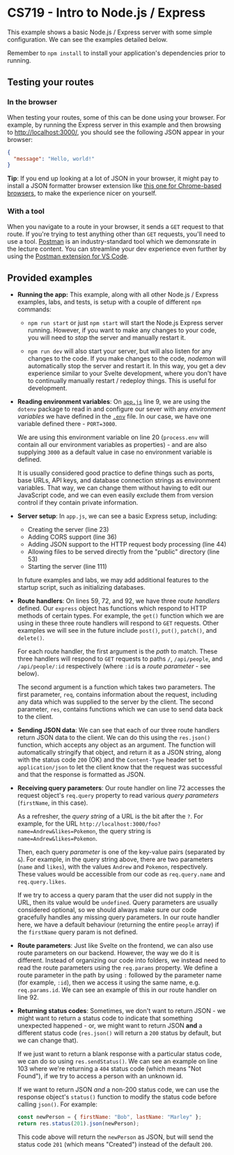 # CS719 - Intro to Node.js / Express

This example shows a basic Node.js / Express server with some simple configuration. We can see the examples detailed below.

Remember to `npm install` to install your application's dependencies prior to running.

## Testing your routes

### In the browser

When testing your routes, some of this can be done using your browser. For example, by running the Express server in this example and then browsing to <http://localhost:3000/>, you should see the following JSON appear in your browser:

```json
{
  "message": "Hello, world!"
}
```

**Tip**: If you end up looking at a lot of JSON in your browser, it might pay to install a JSON formatter browser extension like [this one for Chrome-based browsers](https://chromewebstore.google.com/detail/json-formatter/bcjindcccaagfpapjjmafapmmgkkhgoa), to make the experience nicer on yourself.

### With a tool

When you navigate to a route in your browser, it sends a `GET` request to that route. If you're trying to test anything other than `GET` requests, you'll need to use a tool. [Postman](https://www.postman.com/downloads/) is an industry-standard tool which we demonsrate in the lecture content. You can streamline your dev experience even further by using the [Postman extension for VS Code](https://marketplace.visualstudio.com/items?itemName=Postman.postman-for-vscode).

## Provided examples

- **Running the app:** This example, along with all other Node.js / Express examples, labs, and tests, is setup with a couple of different `npm` commands:

  - `npm run start` or just `npm start` will start the Node.js Express server running. However, if you want to make any changes to your code, you will need to _stop_ the server and manually restart it.

  - `npm run dev` will also start your server, but will also listen for any changes to the code. If you make changes to the code, _nodemon_ will automatically stop the server and restart it. In this way, you get a dev experience similar to your Svelte development, where you don't have to continually manually restart / redeploy things. This is useful for development.

- **Reading environment variables**: On [`app.js`](./src/app.js) line 9, we are using the `dotenv` package to read in and configure our sever with any _environment variables_ we have defined in the [`.env`](./.env) file. In our case, we have one variable defined there - `PORT=3000`.

  We are using this environment variable on line 20 (`process.env` will contain all our environment variables as properties) - and are also supplying `3000` as a default value in case no environment variable is defined.

  It is usually considered good practice to define things such as ports, base URLs, API keys, and database connection strings as environment variables. That way, we can change them without having to edit our JavaScript code, and we can even easily exclude them from version control if they contain private information.

- **Server setup**: In `app.js`, we can see a basic Express setup, including:

  - Creating the server (line 23)
  - Adding CORS support (line 36)
  - Adding JSON support to the HTTP request body processing (line 44)
  - Allowing files to be served directly from the "public" directory (line 53)
  - Starting the server (line 111)

  In future examples and labs, we may add additional features to the startup script, such as initializing databases.

- **Route handlers**: On lines 59, 72, and 92, we have three _route handlers_ defined. Our `express` object has functions which respond to HTTP methods of certain types. For example, the `get()` function which we are using in these three route handlers will respond to `GET` requests. Other examples we will see in the future include `post()`, `put()`, `patch()`, and `delete()`.

  For each route handler, the first argument is the _path_ to match. These three handlers will respond to `GET` requests to paths `/`, `/api/people`, and `/api/people/:id` respectively (where `:id` is a _route parameter_ - see below).

  The second argument is a function which takes two parameters. The first parameter, `req`, contains information about the request, including any data which was supplied to the server by the client. The second parameter, `res`, contains functions which we can use to send data back to the client.

- **Sending JSON data**: We can see that each of our three route handlers return JSON data to the client. We can do this using the `res.json()` function, which accepts any object as an argument. The function will automatically stringify that object, and return it as a JSON string, along with the status code `200` (OK) and the `Content-Type` header set to `application/json` to let the client know that the request was successful and that the response is formatted as JSON.

- **Receiving query parameters**: Our route handler on line 72 accesses the request object's `req.query` property to read various _query parameters_ (`firstName`, in this case).

  As a refresher, the _query string_ of a URL is the bit after the `?`. For example, for the URL `http://localhost:3000/foo?name=Andrew&likes=Pokemon`, the query string is `name=Andrew&likes=Pokemon`.

  Then, each query _parameter_ is one of the key-value pairs (separated by `&`). For example, in the query string above, there are two parameters (`name` and `likes`), with the values `Andrew` and `Pokemon`, respectively. These values would be accessible from our code as `req.query.name` and `req.query.likes`.

  If we try to access a query param that the user did not supply in the URL, then its value would be `undefined`. Query parameters are usually considered optional, so we should always make sure our code gracefully handles any missing query parameters. In our route handler here, we have a default behaviour (returning the entire `people` array) if the `firstName` query param is not defined.

- **Route parameters**: Just like Svelte on the frontend, we can also use route parameters on our backend. However, the way we do it is different. Instead of organizing our code into folders, we instead need to read the route parameters using the `req.params` property. We define a route parameter in the path by using `:` followed by the parameter name (for example, `:id`), then we access it using the same name, e.g. `req.params.id`. We can see an example of this in our route handler on line 92.

- **Returning status codes**: Sometimes, we don't want to return JSON - we might want to return a status code to indicate that something unexpected happened - or, we might want to return JSON **and** a different status code (`res.json()` will return a `200` status by default, but we can change that).

  If we just want to return a blank response with a particular status code, we can do so using `res.sendStatus()`. We can see an example on line 103 where we're returning a `404` status code (which means "Not Found"), if we try to access a person with an unknown id.

  If we want to return JSON _and_ a non-200 status code, we can use the response object's `status()` function to modify the status code before calling `json()`. For example:

  ```js
  const newPerson = { firstName: "Bob", lastName: "Marley" };
  return res.status(201).json(newPerson);
  ```

  This code above will return the `newPerson` as JSON, but will send the status code `201` (which means "Created") instead of the default `200`.
